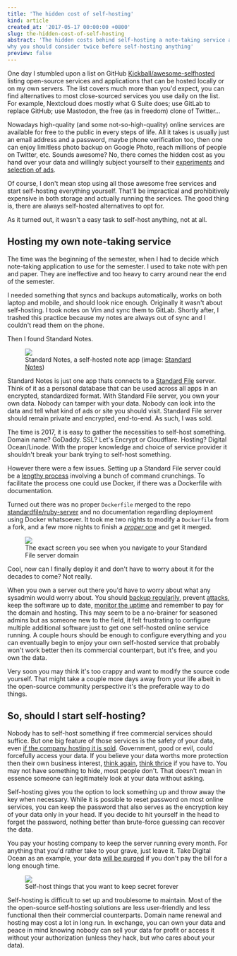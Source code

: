 ```yaml
---
title: 'The hidden cost of self-hosting'
kind: article
created_at: '2017-05-17 00:00:00 +0800'
slug: the-hidden-cost-of-self-hosting
abstract: 'The hidden costs behind self-hosting a note-taking service and
why you should consider twice before self-hosting anything'
preview: false
---
```


One day I stumbled upon a list on GitHub
[Kickball/awesome-selfhosted](https://github.com/Kickball/awesome-selfhosted)
listing open-source services and applications that can be hosted locally
or on my own servers. The list covers much more than you'd expect, you
can find alternatives to most close-sourced services you use daily on
the list. For example, Nextcloud does mostly what G Suite does; use GitLab to
replace GitHub; use Mastodon, the free (as in freedom) clone of Twitter...

Nowadays high-quality (and some not-so-high-quality) online services are
available for free to the public in every steps of life. All it takes is
usually just an email address and a password, maybe phone verification
too, then one can enjoy limitless photo backup on Google Photo,
reach millions of people on Twitter, etc. Sounds awesome? No, there
comes the hidden cost as you hand over your data and willingly subject
yourself to their [experiments](https://www.theguardian.com/technology/2014/oct/02/facebook-sorry-secret-psychological-experiment-users) and [selection of ads](https://privacy.google.com/intl/en/how-ads-work.html).

Of course, I don't mean stop using all those awesome free services and
start self-hosting everything yourself. That'll be impractical and
prohibitively expensive in both storage and actually running the
services. The good thing is, there are always self-hosted alternatives
to opt for.

As it turned out, it wasn't a easy task to self-host anything, not at
all.

## Hosting my own note-taking service

The time was the beginning of the semester, when I had to decide which
note-taking application to use for the semester. I used to take note
with pen and paper. They are ineffective and too heavy to carry around
near the end of the semester.

I needed something that syncs and backups automatically, works on both
laptop and mobile, and should look nice enough. Originally it wasn't about
self-hosting. I took notes on Vim and sync them to GitLab. Shortly
after, I trashed this practice because my notes are always out of sync
and I couldn't read them on the phone.

Then I found Standard Notes.

<figure>
<img src='./hero-banner.png'/>
<figcaption>Standard Notes, a self-hosted note app (image: <a href='https://standardnotes.org/'>Standard Notes</a>)</figcaption>
</figure>

Standard Notes is just one app thats connects to a [Standard File](https://standardfile.org/)
server. Think of it as a personal database that can be used across all
apps in an encrypted, standardized format. With Standard File server, you
own your own data. Nobody can tamper with your data. Nobody can look into
the data and tell what kind of ads or site you should visit. Standard File server
should remain private and encrypted, end-to-end. As such, I was sold.

The time is 2017, it is easy to gather the necessities to self-host
something. Domain name? GoDaddy. SSL? Let's Encrypt or Cloudflare.
Hosting? Digital Ocean/Linode. With the proper knowledge and choice of
service provider it shouldn't break your bank trying to self-host
something.

However there were a few issues. Setting up a Standard File server could
be a [lengthy process](https://github.com/standardfile/ruby-server/wiki/Deploying-a-private-Standard-File-server-with-Amazon-EC2-and-Nginx) involving a bunch of command crunchings. To facilitate the process
one could use Docker, if there was a Dockerfile with documentation.

Turned out there was no proper `Dockerfile` merged to the repo
[standardfile/ruby-server](https://github.com/standardfile/ruby-server)
and no documentation regardling deployment using Docker whatsoever. It
took me two nights to modify a `Dockerfile` from a fork, and a few more nights to finish a
[*proper* one](https://github.com/standardfile/ruby-server/pull/44) and get it merged.

<figure>
<img src='./standard.png'/>
<figcaption>The exact screen you see when you navigate to your Standard File server domain</figcaption>
</figure>

Cool, now can I finally deploy it and don't have to worry about it for the
decades to come? Not really.

When you own a server out there you'd have to worry about what any
sysadmin would worry about. You should [backup regularily](https://about.gitlab.com/2017/02/01/gitlab-dot-com-database-incident/), prevent [attacks](https://www.fail2ban.org/wiki/index.php/Main_Page), keep the software
up to date, [monitor the uptime](https://uptimerobot.com/) and remember to pay for the domain and hosting. This may seem to be a no-brainer for seasoned admins but as someone new to the field,
it felt frustrating to configure multiple additional software just to get one
self-hosted online service running. A couple hours should be enough to configure everything and
you can eventually begin to enjoy your own self-hosted service that probably
won't work better then its commercial counterpart, but it's free, and
you own the data.

Very soon you may think it's too crappy and want to modify the
source code yourself. That might take a couple more days away from your life
albeit in the open-source community perspective it's the preferable way
to do things.

## So, should I start self-hosting?

Nobody has to self-host something if free commercial
services should suffice. But one big feature of those services is the safety
of your data, even [if the company hosting it is sold](https://mobile.nytimes.com/2015/06/29/technology/when-a-company-goes-up-for-sale-in-many-cases-so-does-your-personal-data.html). Government, good or evil,
could forcefully access your data. If you believe your data worths more
protection then their own business interest, [think again](https://govtrequests.facebook.com/), [think thrice](https://www.google.com/transparencyreport/userdatarequests/legalprocess/)
if you have to. You may not have something to hide, most people don't.
That doesn't mean in essence someone can legitimately look at your
data without asking.

Self-hosting gives you the option to lock something up and throw away
the key when necessary. While it is possible to reset password on most
online services, you can keep the password that also serves as the
encryption key of your data only in your head. If you decide to hit
yourself in the head to forget the password, nothing better than brute-force
guessing can recover the data.

You pay your hosting company to keep the server running every month. For
anything that you'd rather take to your grave, just leave it. Take
Digital Ocean as an example, your data [will be purged](https://www.digitalocean.com/help/pricing-and-billing/general/) if you don't pay the bill for a long enough time.

<figure>
<img src='./after-i-died.jpg'/>
<figcaption>Self-host things that you want to keep secret forever</figcaption>
</figure>

Self-hosting is difficult to set up and troublesome to maintain. Most of the
the open-source self-hosting solutions are less user-friendly and less
functional then their commercial counterparts. Domain name renewal and
hosting may cost a lot in long run. In exchange, you can own your data
and peace in mind knowing nobody can sell your data for profit or
access it without your authorization (unless they hack, but who cares
about your data).
